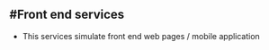 #Front end services
-------------------

* This services simulate front end web pages / mobile application 